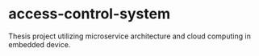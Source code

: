 # access-control-system
Thesis project utilizing microservice architecture and cloud computing in embedded device.
